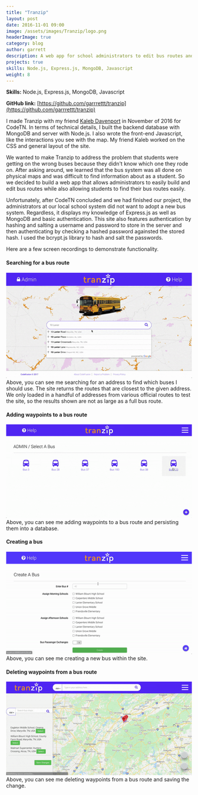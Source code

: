 ```yaml
---
title: "Tranzip"
layout: post
date: 2016-11-01 09:00
image: /assets/images/Tranzip/logo.png
headerImage: true
category: blog
author: garrett
description: A web app for school administrators to edit bus routes and for people to find the bus they should ride. Made for the CodeTN project competition.
projects: true
skills: Node.js, Express.js, MongoDB, Javascript
weight: 8
---
```


**Skills:** Node.js, Express.js, MongoDB, Javascript

**GitHub link:** [https://github.com/garrrettt/tranzip](https://github.com/garrrettt/tranzip)

I made Tranzip with my friend [Kaleb Davenport](https://github.com/theearlynerd/) in November of
2016 for CodeTN. In terms of technical details, I built the backend database with MongoDB and server
with Node.js. I also wrote the front-end Javascript, like the interactions you see with the map. My
friend Kaleb worked on the CSS and general layout of the site.

We wanted to make Tranzip to address the problem that students were getting on the wrong buses
because they didn't know which one they rode on. After asking around, we learned that the bus system 
was all done on physical maps and was difficult to find information about as a student. So we
decided to build a web app that allows administrators to easily build and edit bus routes while also
allowing students to find their bus routes easily. 

Unfortunately, after CodeTN concluded and we had finished our project, the administrators at our 
local school system did not want to adopt a new bus system. Regardless, it displays my knowledge of 
Express.js as well as MongoDB and basic authentication. This site also features authentication by 
hashing and salting a username and password to store in
the server and then authenticating by checking a hashed password againsted the stored hash. I used
the bcrypt.js library to hash and salt the passwords.

Here are a few screen recordings to demonstrate functionality.

#### Searching for a bus route
<img class="image" src="/assets/images/Tranzip/search address.gif" alt="Searching for your bus routes in our database of bus routes.">
Above, you can see me searching for an address to find which buses I should use. The site returns
the routes that are closest to the given address. We only loaded in a handful of addresses from
various official routes to test the site, so the results shown are not as large as a full bus route.

#### Adding waypoints to a bus route
<img class="image" src="/assets/images/Tranzip/add points.gif" alt="Adding waypoints to a bus route">
Above, you can see me adding waypoints to a bus route and persisting them into a database.

#### Creating a bus
<img class="image" src="/assets/images/Tranzip/create a bus.gif" alt="Creating a bus">
Above, you can see me creating a new bus within the site.

#### Deleting waypoints from a bus route
<img class="image" src="/assets/images/Tranzip/delete point.gif" alt="Deleting waypoints from a bus route and saving the change.">
Above, you can see me deleting waypoints from a bus route and saving the change.